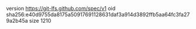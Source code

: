 version https://git-lfs.github.com/spec/v1
oid sha256:e40d9755da8175a50917691128631daf3a914d3892ffb5aa64fc3fa279a2b45a
size 1210
